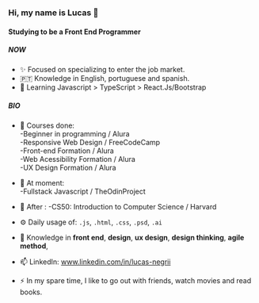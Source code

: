 ### Hi, my name is Lucas 👋

#### Studying to be a Front End Programmer

##### NOW

- ✨ Focused on specializing to enter the job market.
- 🇵🇹  Knowledge in English, portuguese and spanish.
- 🌱 Learning Javascript > TypeScript > React.Js/Bootstrap


##### BIO

- 📄 Courses done:   
      -Beginner in programming / Alura  
      -Responsive Web Design / FreeCodeCamp  
      -Front-end Formation / Alura  
      -Web Acessibility Formation / Alura  
      -UX Design Formation / Alura  

- 📑 At moment:   
      -Fullstack Javascript / TheOdinProject  
      
- 📑 After :
      -CS50: Introduction to Computer Science / Harvard  
      
            
- ⚙️ Daily usage of: `.js`, `.html`, `.css`, `.psd`, `.ai`
- 💬 Knowledge in **front end**, **design**, **ux design**, **design thinking**, **agile method**, 
- 📫 LinkedIn: www.linkedin.com/in/lucas-negrii
- ⚡️ In my spare time, I like to go out with friends, watch movies and read books.
